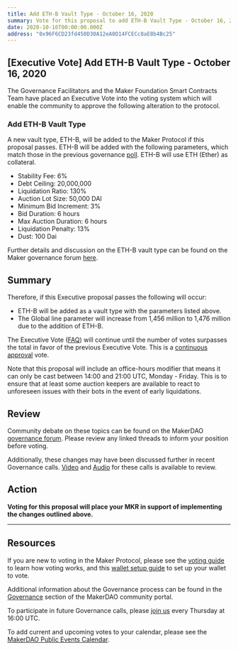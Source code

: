 ```yaml
---
title: Add ETH-B Vault Type - October 16, 2020
summary: Vote for this proposal to add ETH-B Vault Type - October 16, 2020
date: 2020-10-16T00:00:00.000Z
address: "0x96F6CD23fd450D30A12eA0D14FCECc8aE8b4Bc25"
---
```

## [Executive Vote] Add ETH-B Vault Type - October 16, 2020

The Governance Facilitators and the Maker Foundation Smart Contracts Team have placed an Executive Vote into the voting system which will enable the community to approve the following alteration to the protocol.

### Add ETH-B Vault Type

A new vault type, ETH-B, will be added to the Maker Protocol if this proposal passes. ETH-B will be added with the following parameters, which match those in the previous governance [poll](https://vote.makerdao.com/polling-proposal/qmzvcsx9lkpejp8xpxsvkvvfot8anarmdq17afjdbbu3wu). ETH-B will use ETH (Ether) as collateral.

* Stability Fee: 6%
* Debt Ceiling: 20,000,000
* Liquidation Ratio: 130%
* Auction Lot Size: 50,000 DAI
* Minimum Bid Increment: 3%
* Bid Duration: 6 hours
* Max Auction Duration: 6 hours
* Liquidation Penalty: 13%
* Dust: 100 Dai

Further details and discussion on the ETH-B vault type can be found on the Maker governance forum [here](https://forum.makerdao.com/t/signal-request-add-eth-b-vault-collateral-type-september-2020/4435). 

## Summary

Therefore, if this Executive proposal passes the following will occur:
- ETH-B will be added as a vault type with the parameters listed above.
- The Global line parameter will increase from 1,456 million to 1,476 million due to the addition of ETH-B.

The Executive Vote ([FAQ](https://community-development.makerdao.com/makerdao-mcd-faqs/faqs#governance)) will continue until the number of votes surpasses the total in favor of the previous Executive Vote. This is a [continuous approval](https://community-development.makerdao.com/makerdao-mcd-faqs/faqs/governance#what-is-continuous-approval-voting) vote.

Note that this proposal will include an office-hours modifier that means it can only be cast between 14:00 and 21:00 UTC, Monday - Friday. This is to ensure that at least some auction keepers are available to react to unforeseen issues with their bots in the event of early liquidations.

## Review

Community debate on these topics can be found on the MakerDAO [governance forum](https://forum.makerdao.com/). Please review any linked threads to inform your position before voting.

Additionally, these changes may have been discussed further in recent Governance calls. [Video](https://www.youtube.com/playlist?list=PLLzkWCj8ywWNq5-90-Id6VPSsrk4OWVan) and [Audio](https://soundcloud.com/makerdao/sets/governance-calls) for these calls is available to review.

## Action

**Voting for this proposal will place your MKR in support of implementing the changes outlined above.**

---

## Resources

If you are new to voting in the Maker Protocol, please see the [voting guide](https://community-development.makerdao.com/en/learn/governance/how-voting-works/) to learn how voting works, and this [wallet setup guide](https://community-development.makerdao.com/en/learn/governance/voting-setup/) to set up your wallet to vote.

Additional information about the Governance process can be found in the [Governance](https://community-development.makerdao.com/en/learn/governance) section of the MakerDAO community portal.

To participate in future Governance calls, please [join us](https://github.com/makerdao/community/tree/master/governance/governance-and-risk-meetings) every Thursday at 16:00 UTC.

To add current and upcoming votes to your calendar, please see the [MakerDAO Public Events Calendar](https://calendar.google.com/calendar/embed?src=makerdao.com_3efhm2ghipksegl009ktniomdk%40group.calendar.google.com&amp;ctz=America%2FLos_Angeles).